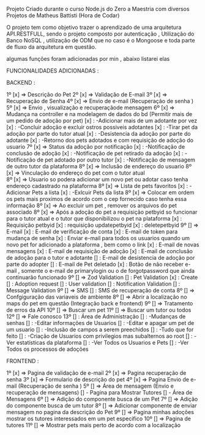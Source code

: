 Projeto Criado durante o curso Node.js do Zero a Maestria com diversos Projetos de Matheus Battisti (Hora de Codar)

O projeto tem como objetivo trazer o aprendizado de uma arquitetura API.RESTFULL, sendo o projeto composto por autenticação , Utilização do Banco NoSQL , utilização de ODM que no caso é o Mongoose e toda parte de fluxo da arquitetura em questão.

algumas funções foram adicionadas por min , abaixo listarei elas

FUNCIONALIDADES ADICIONADAS :

BACKEND :

1º  [x] => Descrição do Pet
2º  [x] => Validação de E-mail
3º  [x] => Recuperação de Senha
4º  [x] => Envio de e-mail (Recuperação de senha )
5º  [x] => Envio , visualização e recuperaçãode mensagem
6º  [x] => Mudança na controller e na modelagem de dados do bd (Permitir mais de um pedido de adoção por pet)
        [x] : -Adicionar mais de um adotante por vez
        [x] : -Concluir adoção e excluir ostros possiveis adotantes
        [x] : -Tirar pet da adoção por parte do tutor atual
        [x] : -Desistencia da adoção por parte do adotante
        [x] : -Retorno dos pets adotados e com requisição de adoção do usuario
7º  [x] => Status da adoção por notificação
        [x] : -Notificação de conclusão de adoção
        [x] : -Notificação de pet retirado da adoção
        [x] : -Notificação de pet adotado por outro tutor
        [x] : -Notificação de mensagem de outro tutor da plataforma
8º  [x] => Inclusão de endereço do usuario 
8º  [x] => Vinculação do endereço do pet com o tutor atual  
8º  [x] => Usuario so podera adicionar um novo pet ou adotar caso tenha endereço cadastrado na plataforma
8º  [x] => Lista de pets favoritos
        [x] : -Adicionar Pets a lista
        [x] : -Exlcuir Pets da lista
8º  [x] => Colocar em ordem os pets mais proximos de acordo com o cep fornecido caso tenha  essa informação
8º  [x] => Ao excluir um pet , remover os arquivos do pet associado
8º  [x] => Após a adoção do pet a requisição petbyid so funcionar para o tutor atual e o tutor que disponibilizou o pet na plataforma
        [x] : Requisição petbyid
        [x] : requisição updatepetbyid
        [x] : deletepetbyid
9º  [] => E-mail
        [x] : E-mail de verificação de conta
        [x] : E-mail de token para mudança de senha
        [x] : Enviar e-mail para todos os usuarios quando um novo pet for adicionado a plataforma , bem como o link 
        [x] : E-mail de novas mensagens 
        [x] : E-mail de requisição de adoção
        [x] : E-mail de conclusão de adoção para o tutor e adotante
        [] : E-mail de desistencia de adoção por parte do adopter
        [] : E-mail de Pet deletado
        [x] : Botão de não receber e-mail , somente o e-mail de primarylogin ou o de forgotpassword que ainda continuarão funcionado 
9º  [] => Zod Validation
        [] : Pet Validation
                [x] : Create
                [] : Adoption request
        [] : User validation
        [] : Notification Validation
        [] : Message Validation
9º  [] => SMS 
        [] : SMS de recuperação de conta 
8º  [] => Confgiguração das variaveis de ambiente
8º  [] => Abrir a localização no maps do pet em questão (Integração back e frontend)
9º  [] => Tratamento de erros da API
10º [] => Buscar um pet 
11º [] => Buscar um tutor ou todos 
12º [] => Fale conosco
13º [] : Área de Administração 
       [] : -Mudanças de senhas
       [] : -Editar informações de Usuarios 
       [] : -Editar e apagar um pet de um usuario
       [] : -Inclusão de campos a serem preechidos
       [] : -Tudo que for feito
       [] : -Criação de Usuarios com privilegios mas subalternos ao root
       [] : -Ver estatísticas da plataforma
                [] : -Ver Todos os Usuarios e Pets
                [] : -Ver Todos os processos de adoções

FRONTEND :

1º  [x] => Pagina de validação de e-mail
2º  [x] => Pagina recuperação de senha 
3º  [x] => Formulario de descrição do pet
4º  [x] => Pagina Envio de e-mail (Recuperação de senha )
5º  [] => Área de mensagem (Envio e recuperação de mensagens)
        [] - Pagina para Mostrar Tutores 
        [] - Área de Mensagens
6º  [] => Adição do componente busca de um Pet
7º  [] => Adição do componente busca de um tutor
8º  [] => Adicionar componente de enviar mensagem no pagina da descrição do Pet
9º  [] => Pagina minhas adoções mostrar os tutores interessados em um pet especifico
10º [] => Pagina de tutores
11º [] => Mostrar pets mais perto de acordo com a localização